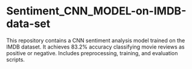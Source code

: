 # Sentiment_CNN_MODEL-on-IMDB-data-set
This repository contains a CNN sentiment analysis model trained on the IMDB dataset. It achieves 83.2% accuracy classifying movie reviews as positive or negative. Includes preprocessing, training, and evaluation scripts.
